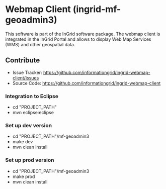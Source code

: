 Webmap Client (ingrid-mf-geoadmin3)
============= 

This software is part of the InGrid software package. The webmap client is integrated in the InGrid Portal and allows to display Web Map Services (WMS) and other geospatial data.

Contribute
----------

- Issue Tracker: https://github.com/informationgrid/ingrid-webmap-client/issues
- Source Code: https://github.com/informationgrid/ingrid-webmap-client

### Integration to Eclipse

- cd "PROJECT_PATH"
- mvn eclipse:eclipse

### Set up dev version

- cd "PROJECT_PATH"/mf-geoadmin3
- make dev
- mvn clean install

### Set up prod version

- cd "PROJECT_PATH"/mf-geoadmin3
- make prod
- mvn clean install
